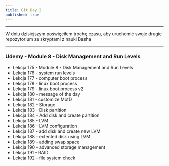 ```yaml
---
title: Git Day 2
published: true
---
```


***
W dniu dzisiejszym poświęciłem trochę czasu, aby uruchomić swoje drugie repozytorium ze skryptami z nauki Basha
***

### [](#header-3) Udemy - Module 8 - Disk Management and Run Levels

* Lekcja 175 - Module 8 - Disk Management and Run Levels
* Lekcja 176 - system run levels
* Lekcja 177 - computer boot process
* Lekcja 178 - linux boot process
* Lekcja 179 - linux boot process v2
* Lekcja 180 - message of the day
* Lekcja 181 - customize MotD
* Lekcja 182 - Storage
* Lekcja 183 - Disk partition
* Lekcja 184 - Add disk and create partition
* Lekcja 185 - LVM
* Lekcja 186 - LVM configuration
* Lekcja 187 - add disk and create new LVM
* Lekcja 188 - extented disk using LVM
* Lekcja 189 - adding swap space
* Lekcja 190 - advanced storage management
* Lekcja 191 - RAID
* Lekcja 192 - file system check
